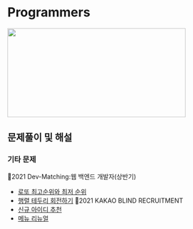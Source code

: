 # Programmers
<img src="https://user-images.githubusercontent.com/91609858/135637730-f3e3eb5a-4a94-46b0-b3fd-4c8a03cdc4d6.png" width="400" height="200">

## 문제풀이 및 해설

### 기타 문제 <br>
 🔭2021 Dev-Matching:웹 백엔드 개발자(상반기)
 - <a href="">로또 최고순위와 최저 순위</a>
 - <a href="">행렬 테두리 회전하기</a>
 🔭2021 KAKAO BLIND RECRUITMENT
 - <a href="">신규 아이디 추천</a>
 - <a href="">메뉴 리뉴얼</a>
